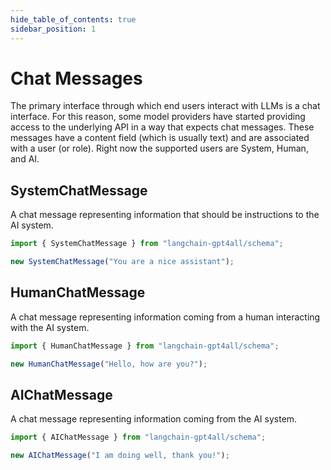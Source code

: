 ```yaml
---
hide_table_of_contents: true
sidebar_position: 1
---
```


# Chat Messages

The primary interface through which end users interact with LLMs is a chat interface. For this reason, some model providers have started providing access to the underlying API in a way that expects chat messages. These messages have a content field (which is usually text) and are associated with a user (or role). Right now the supported users are System, Human, and AI.

## SystemChatMessage

A chat message representing information that should be instructions to the AI system.

```typescript
import { SystemChatMessage } from "langchain-gpt4all/schema";

new SystemChatMessage("You are a nice assistant");
```

## HumanChatMessage

A chat message representing information coming from a human interacting with the AI system.

```typescript
import { HumanChatMessage } from "langchain-gpt4all/schema";

new HumanChatMessage("Hello, how are you?");
```

## AIChatMessage

A chat message representing information coming from the AI system.

```typescript
import { AIChatMessage } from "langchain-gpt4all/schema";

new AIChatMessage("I am doing well, thank you!");
```
